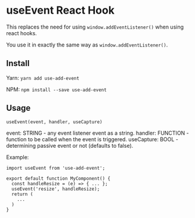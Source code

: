 # useEvent React Hook

This replaces the need for using `window.addEventListener()` when using react hooks.

You use it in exactly the same way as `window.addEventListener()`.

## Install

Yarn:
`yarn add use-add-event`

NPM:
`npm install --save use-add-event`

## Usage

`useEvent(event, handler, useCapture)`

event: STRING - any event listener event as a string.
handler: FUNCTION - function to be called when the event is triggered.
useCapture: BOOL - determining passive event or not (defaults to false).

Example:
```
import useEvent from 'use-add-event';

export default function MyComponent() {
  const handleResize = (e) => { ... };
  useEvent('resize', handleResize);
  return (
    ...
  )
}
```
